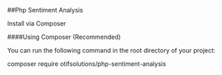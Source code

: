 ##Php Sentiment Analysis

Install via Composer

####Using Composer (Recommended)

You can run the following command in the root directory of your project:

composer require otifsolutions/php-sentiment-analysis
